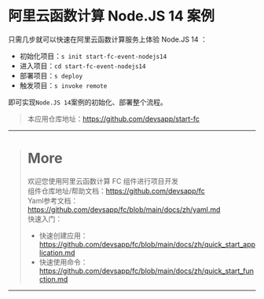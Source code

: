 # 阿里云函数计算 Node.JS 14 案例

只需几步就可以快速在阿里云函数计算服务上体验 Node.JS 14 ：

- 初始化项目：`s init start-fc-event-nodejs14`
- 进入项目：`cd start-fc-event-nodejs14`
- 部署项目：`s deploy`
- 触发项目：`s invoke remote`

即可实现`Node.JS 14`案例的初始化、部署整个流程。

> 本应用仓库地址：https://github.com/devsapp/start-fc

------------------------------------
> # More
> 欢迎您使用阿里云函数计算 FC 组件进行项目开发   
> 组件仓库地址/帮助文档：https://github.com/devsapp/fc   
> Yaml参考文档：https://github.com/devsapp/fc/blob/main/docs/zh/yaml.md   
> 快速入门：
>   - 快速创建应用：https://github.com/devsapp/fc/blob/main/docs/zh/quick_start_application.md
>   - 快速使用命令：https://github.com/devsapp/fc/blob/main/docs/zh/quick_start_function.md
------------------------------------
